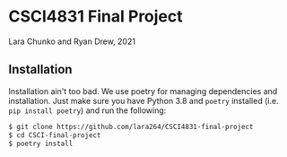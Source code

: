 # CSCI4831 Final Project

Lara Chunko and Ryan Drew, 2021


## Installation

Installation ain't too bad. We use poetry for managing dependencies and 
installation. Just make sure you have Python 3.8 and ``poetry`` 
installed (i.e. ``pip install poetry``) and run the following:

```bash
$ git clone https://github.com/lara264/CSCI4831-final-project
$ cd CSCI-final-project
$ poetry install
```
